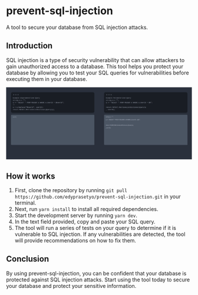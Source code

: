 # prevent-sql-injection

A tool to secure your database from SQL injection attacks.

## Introduction

SQL injection is a type of security vulnerability that can allow attackers to gain unauthorized access to a database. This tool helps you protect your database by allowing you to test your SQL queries for vulnerabilities before executing them in your database.

![Prevent SQL Injection Screenshot](https://github.com/edyprasetyo/prevent-sql-injection/blob/main/public/images/ss1.png)

## How it works

1. First, clone the repository by running `git pull https://github.com/edyprasetyo/prevent-sql-injection.git` in your terminal.
2. Next, run `yarn install` to install all required dependencies.
3. Start the development server by running `yarn dev`.
4. In the text field provided, copy and paste your SQL query.
5. The tool will run a series of tests on your query to determine if it is vulnerable to SQL injection. If any vulnerabilities are detected, the tool will provide recommendations on how to fix them.

## Conclusion

By using prevent-sql-injection, you can be confident that your database is protected against SQL injection attacks. Start using the tool today to secure your database and protect your sensitive information.
